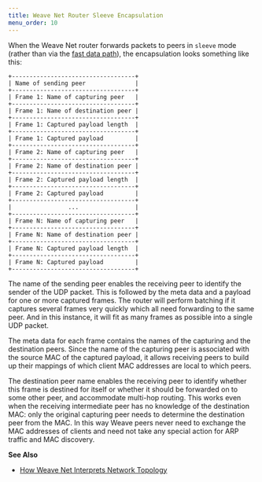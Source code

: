 ```yaml
---
title: Weave Net Router Sleeve Encapsulation
menu_order: 10
---
```


When the Weave Net router forwards packets to peers in `sleeve` mode
(rather than via the [fast data path](/site/using-weave/fastdp.md)), the
encapsulation looks something like this:

    +-----------------------------------+
    | Name of sending peer              |
    +-----------------------------------+
    | Frame 1: Name of capturing peer   |
    +-----------------------------------+
    | Frame 1: Name of destination peer |
    +-----------------------------------+
    | Frame 1: Captured payload length  |
    +-----------------------------------+
    | Frame 1: Captured payload         |
    +-----------------------------------+
    | Frame 2: Name of capturing peer   |
    +-----------------------------------+
    | Frame 2: Name of destination peer |
    +-----------------------------------+
    | Frame 2: Captured payload length  |
    +-----------------------------------+
    | Frame 2: Captured payload         |
    +-----------------------------------+
    |                ...                |
    +-----------------------------------+
    | Frame N: Name of capturing peer   |
    +-----------------------------------+
    | Frame N: Name of destination peer |
    +-----------------------------------+
    | Frame N: Captured payload length  |
    +-----------------------------------+
    | Frame N: Captured payload         |
    +-----------------------------------+

The name of the sending peer enables the receiving peer to identify
the sender of the UDP packet. This is followed by the meta data and
a payload for one or more captured frames. The router will perform batching
if it captures several frames very quickly which all need forwarding to
the same peer. And in this instance, it will fit as many frames as possible into a single
UDP packet.

The meta data for each frame contains the names of the capturing and
the destination peers. Since the name of the capturing peer is
associated with the source MAC of the captured payload, it allows
receiving peers to build up their mappings of which client MAC
addresses are local to which peers. 

The destination peer name enables the receiving peer to identify whether this frame is destined for
itself or whether it should be forwarded on to some other peer, and 
accommodate multi-hop routing. This works even when the receiving
intermediate peer has no knowledge of the destination MAC: only the
original capturing peer needs to determine the destination peer from
the MAC. In this way Weave peers never need to exchange the MAC addresses
of clients and need not take any special action for ARP traffic and
MAC discovery.

**See Also**

 * [How Weave Net Interprets Network Topology](/site/how-it-works/network-topology.md)

